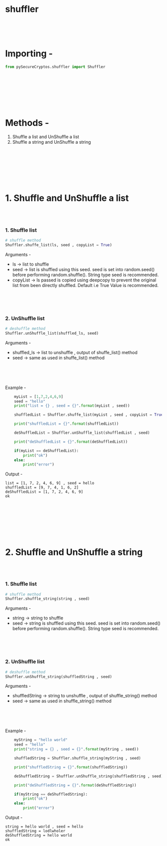 
# shuffler

<br>
<br>
<br>

# Importing - 

``` python
from pySecureCryptos.shuffler import Shuffler
```

<br>
<br>
<br>
<br>
<br>
<br>

# Methods - 
1. Shuffle a list and UnShuffle a list
2. Shuffle a string and UnShuffle a string

<br>
<br>
<br>
<br>
<br>
<br>

# 1. Shuffle and UnShuffle a list

<br>
<br>

### 1. Shuffle list  

``` python
# shuffle method
Shuffler.shuffe_list(ls, seed , copyList = True)
```

Arguments - 

* ls -> list to shuffle
* seed -> list is shuffled using this seed. seed is set into random.seed() before performing random.shuffle(). String type seed is recommended.
* copyList -> ls passed is copied using deepcopy to prevent the original list from been directly shuffled. Default i.e True Value is recommended.

<br>
<br>
<br>

### 2. UnShuffle list 

``` python
# deshuffle method
Shuffler.unShuffle_list(shuffled_ls, seed)
```

Arguments - 

* shuffled_ls -> list to unshuffle , output of shuffe_list() method
* seed -> same as used in shuffe_list() method

<br>
<br>
<br>

Example - 

``` python
    myList = [1,7,2,4,6,9]
    seed = "hello"
    print("list = {} , seed = {}".format(myList , seed))

    shuffledList = Shuffler.shuffe_list(myList , seed , copyList = True)

    print("shuffledList = {}".format(shuffledList))

    deShuffledList = Shuffler.unShuffle_list(shuffledList , seed)

    print("deShuffledList = {}".format(deShuffledList))

    if(myList == deShuffledList):
        print("ok")
    else:
        print("error")
```

Output - 

``` shell
list = [1, 7, 2, 4, 6, 9] , seed = hello
shuffledList = [9, 7, 4, 1, 6, 2]
deShuffledList = [1, 7, 2, 4, 6, 9]
ok
```


<br>
<br>
<br>
<br>
<br>
<br>

# 2. Shuffle and UnShuffle a string

<br>
<br>

### 1. Shuffle list  

``` python
# shuffle method
Shuffler.shuffle_string(string , seed)
```

Arguments - 

* string -> string to shuffle
* seed -> string is shuffled using this seed. seed is set into random.seed() before performing random.shuffle(). String type seed is recommended.

<br>
<br>
<br>

### 2. UnShuffle list 

``` python
# deshuffle method
Shuffler.unShuffle_string(shuffledString , seed)
```

Arguments - 

* shuffledString -> string to unshuffle , output of shuffle_string() method
* seed -> same as used in shuffle_string() method

<br>
<br>
<br>

Example - 

``` python
    myString = "hello world"
    seed = "hello"
    print("string = {} , seed = {}".format(myString , seed))

    shuffledString = Shuffler.shuffle_string(myString , seed)

    print("shuffledString = {}".format(shuffledString))

    deShuffledString = Shuffler.unShuffle_string(shuffledString , seed)

    print("deShuffledString = {}".format(deShuffledString))

    if(myString == deShuffledString):
        print("ok")
    else:
        print("error")
```

Output - 

``` shell
string = hello world , seed = hello
shuffledString = lodlwholer 
deShuffledString = hello world
ok
```


<br>
<br>
